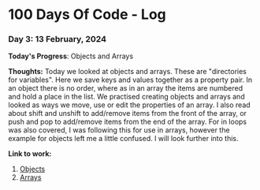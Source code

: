# 100 Days Of Code - Log

### Day 3: 13 February, 2024 

**Today's Progress**: Objects and Arrays

**Thoughts:** Today we looked at objects and arrays. These are "directories for variables". Here we save keys and values together as a property pair. In an object there is no order, where as in an array the items are numbered and hold a place in the list. We practised creating objects and arrays and looked as ways we move, use or edit the properties of an array. I also read about shift and unshift to add/remove items from the front of the array, or push and pop to add/remove items from the end of the array. For in loops was also covered, I was following this for use in arrays, however the example for objects left me a little confused. I will look further into this.

**Link to work:** 
1. [Objects](https://javascript.info/object)
2. [Arrays](https://javascript.info/array)
